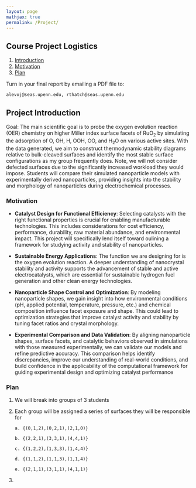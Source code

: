 ```yaml
---
layout: page
mathjax: true
permalink: /Project/
---
```

## Course Project Logistics ##

1. [Introduction](#intro)
2. [Motivation](#MO)
3. [Plan](#Plan)

Turn in your final report by emailing a PDF file to:

```
alevoj@seas.upenn.edu, rthatch@seas.upenn.edu
```
<a name='intro'></a>

## Project Introduction ##

Goal: The main scientific goal is to probe the oxygen evolution reaction (OER) chemistry on higher Miller index surface facets of RuO<sub>2</sub> by simulating the adsorption of O, OH, H, OOH, OO, and H<sub>2</sub>O on various active sites. With the data generated, we aim to construct thermodynamic stability diagrams relative to bulk-cleaved surfaces and identify the most stable surface configurations as my group frequently does. Note, we will not consider defected surfaces due to the significantly increased workload they would impose. Students will compare their simulated nanoparticle models with experimentally derived nanoparticles, providing insights into the stability and morphology of nanoparticles during electrochemical processes.

### Motivation ###

<a name='MO'></a>

- **Catalyst Design for Functional Efficiency**: Selecting catalysts with the right functional properties is crucial for enabling manufacturable technologies. This includes considerations for cost efficiency, performance, durability, raw material abundance, and environmental impact. This project will specifically lend itself toward oulining a framework for studying activity and stability of nanoparticles. 

- **Sustainable Energy Applications**: The function we are designing for is the oxygen evolution reaction. A deeper understanding of nanocrystal stability and activity supports the advancement of stable and active electrocatalysts, which are essential for sustainable hydrogen fuel generation and other clean energy technologies.

- **Nanoparticle Shape Control and Optimization**: By modeling nanoparticle shapes, we gain insight into how environmental conditions (pH, applied potential, temperature, pressure, etc.) and chemical composition influence facet exposure and shape. This could lead to optimization strategies that improve catalyst activity and stability by tuning facet ratios and crystal morphology.

- **Experimental Comparison and Data Validation**: By aligning nanoparticle shapes, surface facets, and catalytic behaviors observed in simulations with those measured experimentally, we can validate our models and refine predictive accuracy. This comparison helps identify discrepancies, improve our understanding of real-world conditions, and build confidence in the applicability of the computational framework for guiding experimental design and optimizing catalyst performance

### Plan ###

<a name='Plan'></a>

1. We will break into groups of 3 students
   
3. Each group will be assigned a series of surfaces they will be responsible for
   
       a. {(0,1,2),(0,2,1),(2,1,0)}

       b. {(2,2,1),(3,3,1),(4,4,1)}

       c. {(1,2,2),(1,3,3),(1,4,4)}

       d. {(1,1,2),(1,1,3),(1,1,4)}

       e. {(2,1,1),(3,1,1),(4,1,1)}

4. 


